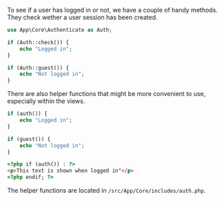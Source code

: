 To see if a user has logged in or not, we have a couple of handy methods. They check wether a user session has been created.

```php title="Example"
use App\Core\Authenticate as Auth;

if (Auth::check()) {
	echo "Logged in";
}

if (Auth::guest()) {
	echo "Not logged in";
}
```

There are also helper functions that might be more convenient to use, especially within the views.

```php
if (auth()) {
	echo "Logged in";
}

if (guest()) {
	echo "Not logged in";
}
```

```html
<?php if (auth()) : ?>
<p>This text is shown when logged in"</p>
<?php endif; ?>
```

The helper functions are located in `/src/App/Core/includes/auth.php`.